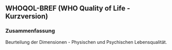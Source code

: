## WHOQOL-BREF (WHO Quality of Life - Kurzversion)

### Zusammenfassung
Beurteilung der Dimensionen - Physischen und Psychischen Lebensqualität.

